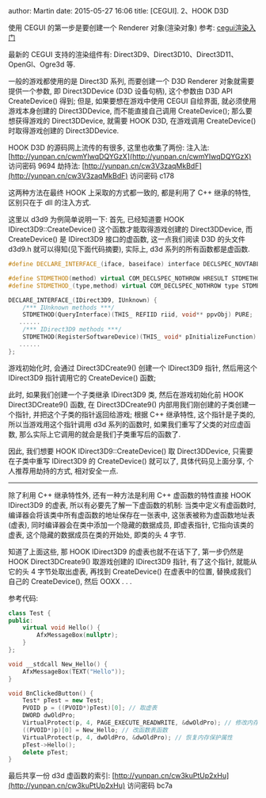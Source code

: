 author: Martin
date: 2015-05-27 16:06
title: [CEGUI]. 2、HOOK D3D

使用 CEGUI 的第一步是要创建一个 Renderer 对象(渲染对象) 参考: [cegui渲染入门](http://blog.csdn.net/bluekane/article/details/3738376)

最新的 CEGUI 支持的渲染组件有: Direct3D9、Direct3D10、Direct3D11、OpenGl、Ogre3d 等.

一般的游戏都使用的是 Direct3D 系列, 而要创建一个 D3D Renderer 对象就需要提供一个参数, 即 Direct3DDevice (D3D 设备句柄), 这个参数由 D3D API CreateDevice() 得到;
但是, 如果要想在游戏中使用 CEGUI 自绘界面, 就必须使用游戏本身创建的 Direct3DDevice, 而不能直接自己调用 CreateDevice();
那么要想获得游戏的 Direct3DDevice, 就需要 HOOK D3D, 在游戏调用 CreateDevice() 时取得游戏创建的 Direct3DDevice.

HOOK D3D 的源码网上流传的有很多, 这里也收集了两份:
注入法: [http://yunpan.cn/cwmYIwqDQYGzX](http://yunpan.cn/cwmYIwqDQYGzX)  访问密码 9694
劫持法: [http://yunpan.cn/cw3V3zaqMkBdF](http://yunpan.cn/cw3V3zaqMkBdF)  访问密码 c178

这两种方法在最终 HOOK 上采取的方式都一致的, 都是利用了 C++ 继承的特性, 区别只在于 dll 的注入方式.

这里以 d3d9 为例简单说明一下:
首先, 已经知道要 HOOK IDirect3D9::CreateDevice() 这个函数才能取得游戏创建的 Direct3DDevice, 而 CreateDevice() 是 IDirect3D9 接口的虚函数, 这一点我们阅读 D3D 的头文件 d3d9.h 就可以得知(见下面代码摘要), 实际上, d3d 系列的所有函数都是虚函数.

```c++
#define DECLARE_INTERFACE_(iface, baseiface) interface DECLSPEC_NOVTABLE iface : public baseiface

#define STDMETHOD(method) virtual COM_DECLSPEC_NOTHROW HRESULT STDMETHODCALLTYPE method
#define STDMETHOD_(type,method) virtual COM_DECLSPEC_NOTHROW type STDMETHODCALLTYPE method

DECLARE_INTERFACE_(IDirect3D9, IUnknown) {
    /*** IUnknown methods ***/
    STDMETHOD(QueryInterface)(THIS_ REFIID riid, void** ppvObj) PURE;
   ......
    /*** IDirect3D9 methods ***/
    STDMETHOD(RegisterSoftwareDevice)(THIS_ void* pInitializeFunction) PURE;
   ......
};
```

游戏初始化时, 会通过 Direct3DCreate9() 创建一个 IDirect3D9 指针, 然后用这个 IDirect3D9 指针调用它的 CreateDevice() 函数;

此时, 如果我们创建一个子类继承 IDirect3D9 类, 然后在游戏初始化前 HOOK Direct3DCreate9() 函数, 在 Direct3DCreate9()  内部用我们刚创建的子类创建一个指针, 并把这个子类的指针返回给游戏;
根据 C++ 继承特性, 这个指针是子类的, 所以当游戏用这个指针调用 d3d 系列的函数时, 如果我们重写了父类的对应虚函数, 那么实际上它调用的就会是我们子类重写后的函数了.

因此, 我们想要 HOOK IDirect3D9::CreateDevice() 取 Direct3DDevice, 只需要在子类中重写 IDirect3D9 的 CreateDevice() 就可以了, 具体代码见上面分享, 个人推荐用劫持的方式, 相对安全一点.

* * *

除了利用 C++ 继承特性外, 还有一种方法是利用 C++ 虚函数的特性直接 HOOK IDirect3D9 的虚表, 所以有必要先了解一下虚函数的机制: 当类中定义有虚函数时, 编译器会将该类中所有虚函数的地址保存在一张表中, 这张表被称为虚函数地址表(虚表), 同时编译器会在类中添加一个隐藏的数据成员, 即虚表指针, 它指向该类的虚表,  这个隐藏的数据成员在类的开始处, 即类的头 4 字节.

知道了上面这些, 那 HOOK IDirect3D9 的虚表也就不在话下了, 第一步仍然是 HOOK Direct3DCreate9() 取游戏创建的 IDirect3D9 指针, 有了这个指针, 就能从它的头 4 字节处取出虚表, 再找到 CreateDevice() 在虚表中的位置, 替换成我们自己的 CreateDevice(), 然后 OOXX . . .

参考代码:
```c++
class Test {
public:
    virtual void Hello() {
        AfxMessageBox(nullptr);
    }
};

void __stdcall New_Hello() {
    AfxMessageBox(TEXT("Hello"));
}

void BnClickedButton() {
    Test* pTest = new Test;
    PVOID p = ((PVOID*)pTest)[0]; // 取虚表
    DWORD dwOldPro;
    VirtualProtect(p, 4, PAGE_EXECUTE_READWRITE, &dwOldPro); // 修改内存保护属性
    ((PVOID*)p)[0] = New_Hello; // 改函数表函数
    VirtualProtect(p, 4, dwOldPro, &dwOldPro); // 恢复内存保护属性
    pTest->Hello();
    delete pTest;
}
```

最后共享一份 d3d 虚函数的索引: [http://yunpan.cn/cw3kuPtUp2xHu](http://yunpan.cn/cw3kuPtUp2xHu)  访问密码 bc7a
